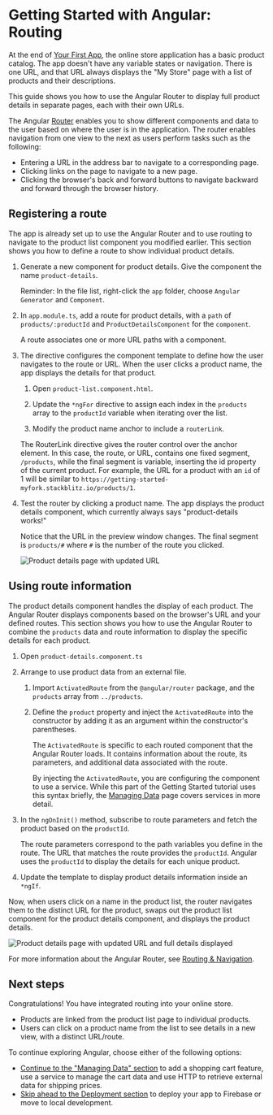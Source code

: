 # Getting Started with Angular: Routing

At the end of [Your First App](start "Getting Started: Your First App"), the online store application has a basic product catalog.
The app doesn't have any variable states or navigation.
There is one URL, and that URL always displays the "My Store" page with a list of products and their descriptions.

This guide shows you how to use the Angular Router to display full product details in separate pages, each with their own URLs.

The Angular [Router](guide/glossary#router "Router definition") enables you to show different components and data to the user based on where the user is in the application.
The router enables navigation from one view to the next as users perform tasks such as the following:

* Entering a URL in the address bar to navigate to a corresponding page.
* Clicking links on the page to navigate to a new page.
* Clicking the browser's back and forward buttons to navigate backward and forward through the browser history.


## Registering a route

The app is already set up to use the Angular Router and to use routing to navigate to the product list component you modified earlier. This section shows you how to define a route to show individual product details.

1. Generate a new component for product details. Give the component the name `product-details`.

    Reminder: In the file list, right-click the `app` folder, choose `Angular Generator` and `Component`.

1. In `app.module.ts`, add a route for product details, with a `path` of `products/:productId` and `ProductDetailsComponent` for the `component`.

    <code-example header="src/app/app.module.ts" path="getting-started/src/app/app.module.ts" region="product-details-route">
    </code-example>

    A route associates one or more URL paths with a component.

1. The directive configures the component template to define how the user navigates to the route or URL. When the user clicks a product name, the app  displays the details for that product.

    1. Open `product-list.component.html`.

    1. Update the `*ngFor` directive to assign each index in the `products` array to the `productId` variable when iterating over the list.

    1. Modify the product name anchor to include a `routerLink`.

    <code-example header="src/app/product-list/product-list.component.html" path="getting-started/src/app/product-list/product-list.component.html" region="router-link">
    </code-example>

      The RouterLink directive gives the router control over the anchor element. In this case, the route, or URL, contains one fixed segment, `/products`, while the final segment is variable, inserting the id property of the current product. For example, the URL for a product with an `id` of 1 will be similar to `https://getting-started-myfork.stackblitz.io/products/1`.

1. Test the router by clicking a product name. The app displays the product details component, which currently always says "product-details works!"

    Notice that the URL in the preview window changes. The final segment is `products/#`  where `#` is the number of the route you clicked.

    <div class="lightbox">
      <img src="generated/images/guide/start/product-details-works.png" alt="Product details page with updated URL">
    </div>



## Using route information

The product details component handles the display of each product. The Angular Router displays components based on the browser's URL and your defined routes. This section shows you how to use the Angular Router to combine the `products` data and route information to display the specific details for each product.

1. Open `product-details.component.ts`

1. Arrange to use product data from an external file.

    1. Import `ActivatedRoute` from the `@angular/router` package, and the `products` array from `../products`.

        <code-example header="src/app/product-details/product-details.component.ts" path="getting-started/src/app/product-details/product-details.component.1.ts" region="imports">
        </code-example>

    1. Define the `product` property and inject the `ActivatedRoute` into the constructor by adding it as an argument within the constructor's parentheses.

        <code-example header="src/app/product-details/product-details.component.ts" path="getting-started/src/app/product-details/product-details.component.1.ts" region="props-methods">
        </code-example>

        The `ActivatedRoute` is specific to each routed component that the Angular Router loads. It contains information about the
        route, its parameters, and additional data associated with the route.

        By injecting the `ActivatedRoute`, you are configuring the component to use a service. While this part of the Getting Started tutorial uses this syntax briefly, the [Managing Data](start/start-data "Getting Started: Managing Data") page covers services in more detail.


1. In the `ngOnInit()` method, subscribe to route parameters and fetch the product based on the `productId`.

    <code-example path="getting-started/src/app/product-details/product-details.component.1.ts" header="src/app/product-details/product-details.component.ts" region="get-product">
    </code-example>

    The route parameters correspond to the path variables you define in the route. The URL that matches the route provides the `productId`. Angular uses the `productId` to display the details for each unique product.

1. Update the template to display product details information inside an `*ngIf`.

    <code-example header="src/app/product-details/product-details.component.html" path="getting-started/src/app/product-details/product-details.component.html" region="details">
    </code-example>

Now, when users click on a name in the product list, the router navigates them to the distinct URL for the product, swaps out the product list component for the product details component, and displays the product details.

<div class="lightbox">
  <img src="generated/images/guide/start/product-details-routed.png" alt="Product details page with updated URL and full details displayed">
</div>



<div class="alert is-helpful">

For more information about the Angular Router, see [Routing & Navigation](guide/router "Routing & Navigation").

</div>


## Next steps

Congratulations! You have integrated routing into your online store.

* Products are linked from the product list page to individual products.
* Users can click on a product name from the list to see details in a new view, with a distinct URL/route.

To continue exploring Angular, choose either of the following options:
* [Continue to the "Managing Data" section](start/start-data "Getting Started: Managing Data") to add a shopping cart feature, use a service to manage the cart data and use HTTP to retrieve external data for shipping prices.
* [Skip ahead to the Deployment section](start/start-deployment "Getting Started: Deployment") to deploy your app to Firebase or move to local development.
